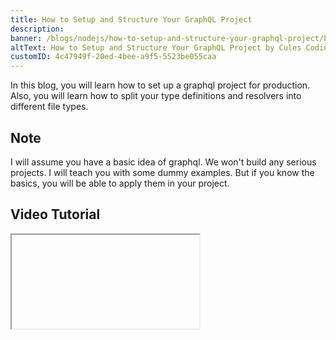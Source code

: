 ```yaml
---
title: How to Setup and Structure Your GraphQL Project
description:
banner: /blogs/nodejs/how-to-setup-and-structure-your-graphql-project/banner.png
altText: How to Setup and Structure Your GraphQL Project by Cules Coding
customID: 4c47949f-20ed-4bee-a9f5-5523be055caa
---
```


In this blog, you will learn how to set up a graphql project for production. Also, you will learn how to split your type definitions and resolvers into different file types.

## Note

I will assume you have a basic idea of graphql. We won't build any serious projects. I will teach you with some dummy examples. But if you know the basics, you will be able to apply them in your project.

## Video Tutorial

<Iframe VideoID='P7ViQZWhXG0' />

Please check the video to get a better understating.

## Setup

Install packages.

```bash
npm install @apollo/server graphql lodash
npm install --save-dev @babel/cli @babel/core @babel/node @babel/preset-env nodemon
```

Explanation:

1. @apollo/server, graphql: For graphql
2. Lodash: Utils library
3. @babel/core: Babel is a transcompiler that compiles js code based on the given configuration. The babel does not do anything. Plugins do.
4. @babel/preset-env: Preset is a combination of a bunch of plugins. This preset will allow us to use next-generation javascript code. Then it will be compiled down to browser and nodejs compatible code. It also adds many features.
5. nodemon: nodemon is a tool to restart the server automatically whenever we change our source code so that we don't have to do it manually.

## Setup babel and scripts

1. Create a .babelrc file and add the config

```json
{
	"presets": ["@babel/preset-env"]
}
```

2. Add the following scripts to `package.json`

```json
{
	"scripts": {
		"dev": "nodemon --exec babel-node src/index.js",
		"build": "babel src -d build",
		"start": "npm run build && node build/index.js"
	}
}
```

Let's explore the scripts:

- dev: This script will be used to start the development server. `nodemon` will automatically start the server when our code changes. But even before that `nodemon` will execute `babel-node` and will compile the `src/index.js` file.
- build: This script will be used for `production`. `babel` will compile our code from the `src` folder to the build directory. `babel` will automatically create a build directory for you if it does not exist.
- start: I will first run our build script. Then it will start our node server from the build directory.

## Setup graphql

Let's set up a simple graphql server. We will put the following code in the `src/index.js` file.

```javascript
import { ApolloServer } from '@apollo/server'
import { startStandaloneServer } from '@apollo/server/standalone'

const books = [
	{
		title: 'The Awakening',
		author: 'Kate Chopin',
	},
	{
		title: 'City of Glass',
		author: 'Paul Auster',
	},
]

const typeDefs = `#graphql
  type Book {
    title: String
    author: String
  }

  type Query {
    books: [Book]
  }
`

const resolvers = {
	Query: {
		books: () => books,
	},
}

;(async () => {
	const server = new ApolloServer({
		typeDefs,
		resolvers,
	})

	const { url } = await startStandaloneServer(server, {
		listen: {
			port: 5000,
		},
	})

	console.log(`🚀  Server ready at: ${url}`)
})()
```

Explanation:

1. We have the type definition in `typeDefs` and resolvers in `resolvers`.
2. The book query type will return the array of books.
3. In the iife, we have created a new instance of `ApolloServer`
4. Then we run the server instance with the `startStandaloneServer` method.

## Test

1. Now run the server using `npm run dev`. You should not have any errors.
2. Then go to http://localhost:5000/ and you should see the graphql playground.

This is how you can set up a graphql project. Now let me show you how you can structure your GraphQL codebase into different files and directories.

## Structuring graphql project

**Note:** There is no standard way of structuring a graphql project. You don't have to strictly follow it. You can get the basic idea from here and then you can use that in your project.

- Let's create a directory inside `src/`
- Create two more files inside the graphql directory
  - resolvers.js: It will store all the resolvers inside a single object
  - typeDefs.js: It will store all the type definitions inside an array

```bash
mkdir graphql
touch resolvers.js typeDefs.js
```

Suppose we are building a social media application.

So, we will create more directory-based features or services. For example, A social media app has users. Users can log in, log out, register, etc. So, we will create a directory for users. Then you can create directories for profiles, posts, and so on. We will just use the `user/` directory.

Inside the `user/` directory will create few more files. There we will put all user related typedefs and resolvers.

```bash
touch userResolvers.js userTypeDefs.js
```

- userTypeDefs.js

```javascript
const type = `#graphql
    type User {
    	   name: String
    	   country: String
    }

    extend type Mutation {
    	   registerUser(name: String): User
    	   loginUser(name: String): User
    	   logOutUser(name: String): User
    }
`

export default type
```

Explanation:

1. We have user type and some Mutations which will return User type.
2. Note that we are extending the `Mutation` type. There can be only one `Query` and `Mutation` type.
3. Then we export that type

Now, we will create another file `authenticateUser.js` Where we will put auth related mutation resolvers.

- authenticateUser.js

```javascript
const registerUser = (_, { name }) => {
	// action
	return { name }
}

const loginUser = (_, { name }) => {
	// action
	return { name }
}

const logOutUser = (_, { name }) => {
	// action
	return { name }
}

const resolvers = {
	Mutation: {
		registerUser,
		loginUser,
		logOutUser,
	},
}

export default resolvers
```

Explanation:

1. We first create resolvers object where we will have a Mutation(or Query) property.
2. Inside that we will put all of our resolvers function. Make sure the property names match with the mutation types.

- userResolvers.js

```javascript
import merge from 'lodash/merge'

import authenticateUser from './authenticateUser'

const userResolvers = merge(authenticateUser)

export default userResolvers
```

Explanation:

1. First we import all the user resolvers
2. Then we merge them inside an single object and export that.

- Let's go to `src/graphql/typedefs.js` file.

```javascript
import userTypeDefs from './user/userTypeDefs'

const initialTypeDefs = `#graphql
    type Query {
    _empty: String
    }

    type Mutation {
    _empty: String
    }
`

const typeDefs = [initialTypeDefs, userTypeDefs]

export default typeDefs
```

Explanation:

1. We are creating the initial `Query` and `Mutation` type.
2. Like I have mentioned before, there can be only one `Query` and `Mutation` type and we always extend them.
3. We create a new array `typedefs`. We add all the typedefs to the to that array.

- `src/index.js`

```javascript
import { ApolloServer } from '@apollo/server'
import { startStandaloneServer } from '@apollo/server/standalone'

import typeDefs from './graphql/typeDefs'
import resolvers from './graphql/resolvers'
;(async () => {
	const server = new ApolloServer({
		typeDefs,
		resolvers,
	})

	const { url } = await startStandaloneServer(server, {
		listen: {
			port: 5000,
		},
	})

	console.log(`🚀  Server ready at: ${url}`)
})()
```

Explanation:

1. Now, we just import that typedefs and resolvers and add them to the `ApolloServer` instance.

## Final Code structure

Again you don't have to follow the exact same structure.

```
├── package.json
├── package-lock.json
└── src
    ├── graphql
    │   ├── resolvers.js
    │   ├── typeDefs.js
    │   └── user
    │       ├── authenticateUser.js
    │       ├── userResolvers.js
    │       └── userTypeDefs.js
    └── index.js
```
